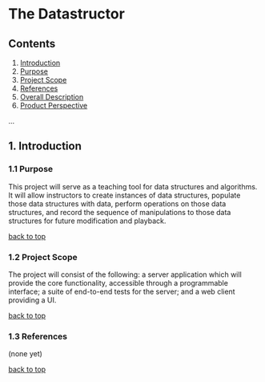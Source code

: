 # The Datastructor

## Contents

1. [Introduction](#1-introduction)
  1. [Purpose](#11-purpose)
  2. [Project Scope](#12-project-scope)
  3. [References](#13-references)
2. [Overall Description](#2-overall-description)
  1. [Product Perspective](#21-product-perspective)

...

## 1. Introduction

### 1.1 Purpose

This project will serve as a teaching tool for data structures and algorithms.  It will allow instructors to create instances of data structures, populate those data structures with data, perform operations on those data structures, and record the sequence of manipulations to those data structures for future modification and playback.

[back to top](#contents)


### 1.2 Project Scope

The project will consist of the following: a server application which will provide the core functionality, accessible through a programmable interface; a suite of end-to-end tests for the server; and a web client providing a UI. 

[back to top](#contents)


### 1.3 References

(none yet)

[back to top](#contents)


